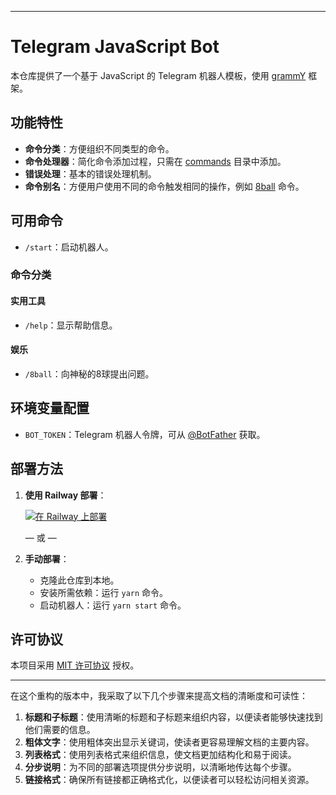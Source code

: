 

---

# Telegram JavaScript Bot

本仓库提供了一个基于 JavaScript 的 Telegram 机器人模板，使用 [grammY](https://grammy.dev) 框架。

## 功能特性

- **命令分类**：方便组织不同类型的命令。
- **命令处理器**：简化命令添加过程，只需在 [commands](./commands) 目录中添加。
- **错误处理**：基本的错误处理机制。
- **命令别名**：方便用户使用不同的命令触发相同的操作，例如 [8ball](./commands/8ball.js) 命令。

## 可用命令

- `/start`：启动机器人。

### 命令分类

#### 实用工具
- `/help`：显示帮助信息。

#### 娱乐
- `/8ball`：向神秘的8球提出问题。

## 环境变量配置

- `BOT_TOKEN`：Telegram 机器人令牌，可从 [@BotFather](https://t.me/BotFather) 获取。

## 部署方法

1. **使用 Railway 部署**：
   
   [![在 Railway 上部署](https://railway.app/button.svg)](https://railway.app/template/5lRkWa?referralCode=agam778)

   — 或 —

2. **手动部署**：
   
   - 克隆此仓库到本地。
   - 安装所需依赖：运行 `yarn` 命令。
   - 启动机器人：运行 `yarn start` 命令。

## 许可协议

本项目采用 [MIT 许可协议](./LICENSE) 授权。

---

在这个重构的版本中，我采取了以下几个步骤来提高文档的清晰度和可读性：

1. **标题和子标题**：使用清晰的标题和子标题来组织内容，以便读者能够快速找到他们需要的信息。
2. **粗体文字**：使用粗体突出显示关键词，使读者更容易理解文档的主要内容。
3. **列表格式**：使用列表格式来组织信息，使文档更加结构化和易于阅读。
4. **分步说明**：为不同的部署选项提供分步说明，以清晰地传达每个步骤。
5. **链接格式**：确保所有链接都正确格式化，以便读者可以轻松访问相关资源。